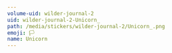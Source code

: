 ```yaml
---
volume-uid: wilder-journal-2
uid: wilder-journal-2-Unicorn_
path: /media/stickers/wilder-journal-2/Unicorn_.png
emoji: 🏳️
name: Unicorn
---
```

